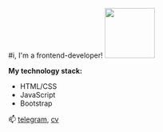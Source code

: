 #i, I'm a frontend-developer! <img src="https://c.tenor.com/8tr_CU6730MAAAAC/web-dev-website-development.gif" width='100px' />

**My technology stack:**
* HTML/CSS
* JavaScript
* Bootstrap

📫 [telegram](https://t.me/dmitry_barabanov), [cv](https://dmitry-barabanov.github.io/cv)

<!--
**dmitry-barabanov/dmitry-barabanov** is a ✨ _special_ ✨ repository because its `README.md` (this file) appears on your GitHub profile.

Here are some ideas to get you started:

- 🔭 I’m currently working on ...
- 🌱 I’m currently learning ...
- 👯 I’m looking to collaborate on ...
- 🤔 I’m looking for help with ...
- 💬 Ask me about ...
- 📫 How to reach me: ...
- 😄 Pronouns: ...
- ⚡ Fun fact: ...
-->
